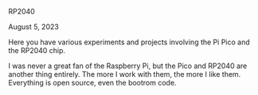 RP2040

August 5, 2023

Here you have various experiments and projects involving the Pi Pico and
the RP2040 chip.

I was never a great fan of the Raspberry Pi, but the Pico and RP2040 are
another thing entirely.  The more I work with them, the more I like them.
Everything is open source, even the bootrom code.
